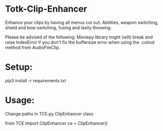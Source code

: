 # Totk-Clip-Enhancer

Enhance your clips by having all menus cut out. Abilities, weapon switching, shield and bow switching, fusing and lastly throwing.

Please be advised of the following:
Moviepy library might (will) break and raise IndexError if you don't fix the buffersize error when using the .cutout method from AudioFileClip.

# Setup:

pip3 install -r requirements.txt

# Usage:
Change paths in TCE.py ClipEnhancer class

from TCE import ClipEnhancer
ce = ClipEnhancer()